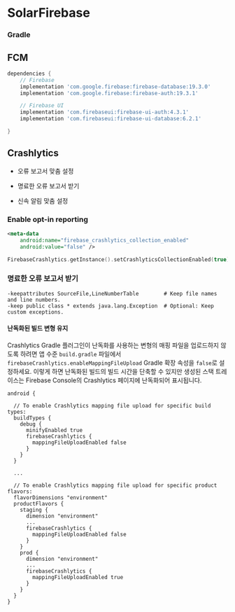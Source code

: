 # SolarFirebase

### Gradle

## FCM


```gradle
dependencies {
    // Firebase
    implementation 'com.google.firebase:firebase-database:19.3.0'
    implementation 'com.google.firebase:firebase-auth:19.3.1'

    // Firebase UI
    implementation 'com.firebaseui:firebase-ui-auth:4.3.1'
    implementation 'com.firebaseui:firebase-ui-database:6.2.1'

}
```



## Crashlytics

- 오류 보고서 맞춤 설정

- 명료한 오류 보고서 받기

- 신속 알림 맞춤 설정

  

### Enable opt-in reporting

```xml
<meta-data
    android:name="firebase_crashlytics_collection_enabled"
    android:value="false" />
```

```kotlin
FirebaseCrashlytics.getInstance().setCrashlyticsCollectionEnabled(true)
```



### 명료한 오류 보고서 받기

```
-keepattributes SourceFile,LineNumberTable        # Keep file names and line numbers.
-keep public class * extends java.lang.Exception  # Optional: Keep custom exceptions.
```



#### 난독화된 빌드 변형 유지

Crashlytics Gradle 플러그인이 난독화를 사용하는 변형의 매핑 파일을 업로드하지 않도록 하려면 앱 수준 `build.gradle` 파일에서 `firebaseCrashlytics.enableMappingFileUpload` Gradle 확장 속성을 `false`로 설정하세요. 이렇게 하면 난독화된 빌드의 빌드 시간을 단축할 수 있지만 생성된 스택 트레이스는 Firebase Console의 Crashlytics 페이지에 난독화되어 표시됩니다.

```
android {

  // To enable Crashlytics mapping file upload for specific build types:
  buildTypes {
    debug {
      minifyEnabled true
      firebaseCrashlytics {
        mappingFileUploadEnabled false
      }
    }
  }

  ...

  // To enable Crashlytics mapping file upload for specific product flavors:
  flavorDimensions "environment"
  productFlavors {
    staging {
      dimension "environment"
      ...
      firebaseCrashlytics {
        mappingFileUploadEnabled false
      }
    }
    prod {
      dimension "environment"
      ...
      firebaseCrashlytics {
        mappingFileUploadEnabled true
      }
    }
  }
}
```



